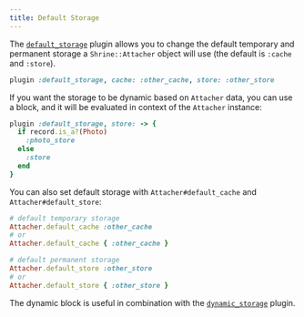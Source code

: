```yaml
---
title: Default Storage
---
```


The [`default_storage`][default_storage] plugin allows you to change the
default temporary and permanent storage a `Shrine::Attacher` object will use
(the default is `:cache` and `:store`).

```rb
plugin :default_storage, cache: :other_cache, store: :other_store
```

If you want the storage to be dynamic based on `Attacher` data, you can use a
block, and it will be evaluated in context of the `Attacher` instance:

```rb
plugin :default_storage, store: -> {
  if record.is_a?(Photo)
    :photo_store
  else
    :store
  end
}
```

You can also set default storage with `Attacher#default_cache` and
`Attacher#default_store`:

```rb
# default temporary storage
Attacher.default_cache :other_cache
# or
Attacher.default_cache { :other_cache }

# default permanent storage
Attacher.default_store :other_store
# or
Attacher.default_store { :other_store }
```

The dynamic block is useful in combination with the
[`dynamic_storage`][dynamic_storage] plugin.

[default_storage]: https://github.com/shrinerb/shrine/blob/master/lib/shrine/plugins/default_storage.rb
[dynamic_storage]: https://shrinerb.com/docs/plugins/dynamic_storage
